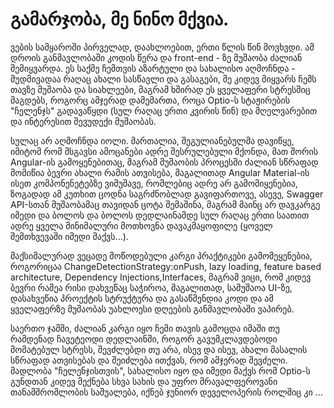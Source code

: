 # გამარჯობა, მე ნინო მქვია.
ვების სამყაროში პირველად, დაახლოებით, ერთი წლის წინ მოვხვდი. ამ დროის განმავლობაში კოდის წერა და front-end - ზე მუშაობა ძალიან შემიყვარდა. ეს საქმე ჩემთვის აზარტული და სახალისო აღმოჩნდა - მუდმივადაა რაღაც ახალი სასწავლი და გასაგები, მე კიდევ მიყვარს ჩემს თავზე მუშაობა და სიახლეები, მაგრამ ხშირად ეს ყველაფერი სტრესშიც მაგდებს, როგორც ამჯერად დამემართა, როცა Optio-ს სტაჟირების "ჩელენჯს" გადავაწყდი (სულ რაღაც ერთი კვირის წინ) და მღელვარებით და ინტერესით შევუდექი მუშაობას.


სულაც არ აღმოჩნდა იოლი. მართალია, შეგულიანებულმა დავიწყე, იმიტომ რომ მსგავსი ამოცანები ადრე შესრულებული მქონდა, მათ შორის Angular-ის გამოყენებითაც, მაგრამ მუშაობის პროცესში ძალიან სწრაფად მომიწია ბევრი ახალი რამის ათვისება, მაგალითად Angular Material-ის ისეთ კომპონენეტებზე ვიმუშავე, რომლებიც ადრე არ გამომიყენებია, ზოგადად ამ კუთხით ცოდნა საგრძნობლად გავიფართოვე, ასევე, Swagger API-სთან მუშაობამაც თავიდან ცოტა შემაშინა, მაგრამ მაინც არ დავკარგე იმედი და ბოლოს და ბოლოს დედლაინამდე სულ რაღაც ერთი საათით ადრე ყველა მინიმალური მოთხოვნა დავაკმაყოფილე (ყოველ შემთხვევაში იმედი მაქვს...). 


მაქსიმალურად ვეცადე მოწოდებული კარგი პრაქტიკები გამომეყენებია, როგორიცაა ChangeDetectionStrategy:onPush, lazy loading, feature based architecture, Dependency Injections,Interfaces, მაგრამ ვიცი, რომ კიდევ ბევრი რამეა რისი დახვეწაც საჭიროა, მაგალითად, სამუშაოა UI-ზე, დასახვეწია პროექტის სტრუქტურა და გასაწმენდია კოდი და ამ ყველაფერზე მუშაობას უახლოესი დღეების განმავლობაში ვაპირებ.


საერთო ჯამში, ძალიან კარგი იყო ჩემი თავის გამოცდა იმაში თუ რამდენად ჩავეტეოდი დედლაინში, როგორ გავუმკლავდებოდი მომატებულ სტრესს, შევძლებდი თუ არა, ისევ და ისევ, ახალი მასალის სწრაფად ათვისებას და შეიძლება ითქვას, რომ ამჯერად შევძელი.
მადლობა "ჩელენჯისთვის", სახალისო იყო და იმედი მაქვს რომ Optio-ს გუნდთან კიდევ მექნება სხვა სახის და უფრო მრავალფეროვანი თანამშრომლობის საშუალება, იქნებ ჯუნიორ დეველოპერის როლშიც კი ...
